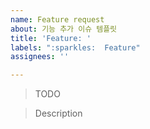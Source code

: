 ```yaml
---
name: Feature request
about: 기능 추가 이슈 템플릿
title: 'Feature: '
labels: ":sparkles:  Feature"
assignees: ''

---
```


> TODO


> Description
